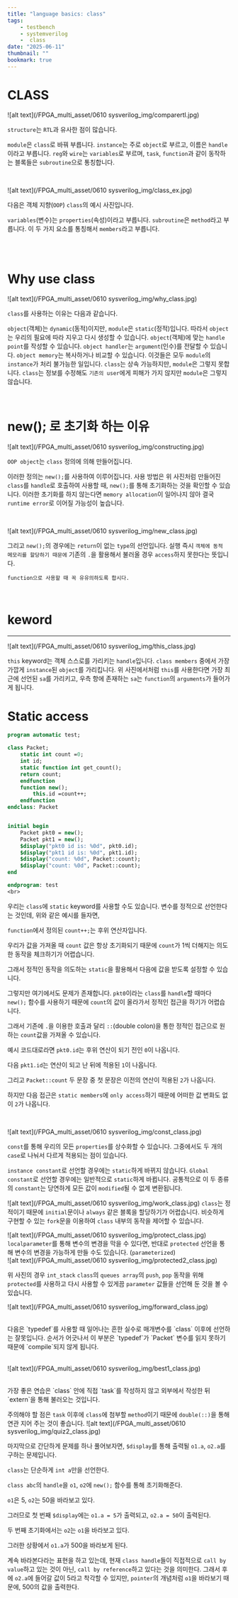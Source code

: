```yaml
---
title: "language basics: class"
tags:
    - testbench
    - systemverilog
    -  class
date: "2025-06-11"
thumbnail: ""
bookmark: true
---
```



# CLASS

![alt text](/FPGA_multi_asset/0610 sysverilog_img/comparertl.jpg)

`structure`는 `RTL`과 유사한 점이 많습니다.

 `module`은 `class`로 바꿔 부릅니다.
 `instance`는 주로 `object`로 부르고, 이름은 `handle`이라고 부릅니다.
 `reg`와 `wire`는 `variables`로 부르며, `task`, `function`과 같이 동작하는 블록들은 `subroutine`으로 통칭합니다.

<br>

![alt text](/FPGA_multi_asset/0610 sysverilog_img/class_ex.jpg)



다음은 객체 지향(`OOP`) `class`의 예시 사진입니다.

 `variables`(변수)는 `properties`(속성)이라고 부릅니다.
 `subroutine`은 `method`라고 부릅니다.
 이 두 가지 요소를 통칭해서 `members`라고 부릅니다.

<br>
<br>

# Why use class 

![alt text](/FPGA_multi_asset/0610 sysverilog_img/why_class.jpg)

`class`를 사용하는 이유는 다음과 같습니다.

 `object`(객체)는 `dynamic`(동적)이지만, `module`은 `static`(정적)입니다. 따라서 `object`는 우리의 필요에 따라 지우고 다시 생성할 수 있습니다.
 `object`(객체)에 맞는 `handle point`를 작성할 수 있습니다.
 `object handler`는 `argument`(인수)를 전달할 수 있습니다.
 `object memory`는 복사하거나 비교할 수 있습니다.
 이것들은 모두 `module`의 `instance`가 처리 불가능한 일입니다.
 `class`는 상속 가능하지만, `module`은 그렇지 못합니다.
 `class`는 정보를 수정해도 `기존의 user`에게 피해가 가지 않지만 `module`은 그렇지 않습니다.

<br>

# new(); 로 초기화 하는 이유

![alt text](/FPGA_multi_asset/0610 sysverilog_img/constructing.jpg)



`OOP object`는 `class` 정의에 의해 만들어집니다.

 이러한 정의는 `new();`를 사용하여 이루어집니다.
 사용 방법은 위 사진처럼 만들어진 `class`를 `handle`로 호출하여 사용할 때, `new();`를 통해 초기화하는 것을 확인할 수 있습니다.
 이러한 초기화를 하지 않는다면 `memory allocation`이 일어나지 않아 결국 `runtime error`로 이어질 가능성이 높습니다.

<br>


![alt text](/FPGA_multi_asset/0610 sysverilog_img/new_class.jpg)



그리고 `new();`의 경우에는 `return`이 없는 `type`의 선언입니다. 실행 즉시 `객체에 동적 메모리를 할당하기 때문에` 기존의 `.`을 활용해서 불러올 경우 `access`하지 못한다는 뜻입니다.

`function으로 사용할 때 꼭 유유의하도록 합시다.`

<br >

#  keword
---
![alt text](/FPGA_multi_asset/0610 sysverilog_img/this_class.jpg)

 `this` keyword는 객체 스스로를 가리키는 `handle`입니다.
 `class members` 중에서 가장 가깝게 `instance`된 `object`를 가리킵니다.
 위 사진에서처럼 `this`를 사용한다면 가장 최근에 선언된 `sa`를 가리키고, 우측 항에 존재하는 `sa`는 `function`의 `arguments`가 들어가게 됩니다.

# Static access

```systemverilog
program automatic test;

class Packet;
    static int count =0;
    int id;
    static function int get_count();
    return count;
    endfunction
    function new();
        this.id =count++;
    endfunction
endclass: Packet


initial begin
    Packet pkt0 = new();
    Packet pkt1 = new();
    $display("pkt0 id is: %0d", pkt0.id);
    $display("pkt1 id is: %0d", pkt1.id);
    $display("count: %0d", Packet::count);
    $display("count: %0d", Packet::count);
end

endprogram: test
<br>
```
우리는 `class`에 `static` keyword를 사용할 수도 있습니다. 변수를 정적으로 선언한다는 것인데, 위와 같은 예시를 들자면,

 `function`에서 정의된 `count++;`는 후위 연산자입니다.

 우리가 값을 가져올 때 `count` 값은 항상 초기화되기 때문에 `count`가 1씩 더해지는 의도한 동작을 체크하기가 어렵습니다.

 그래서 정적인 동작을 의도하는 `static`을 활용해서 다음에 값을 받도록 설정할 수 있습니다.

 그렇지만 여기에서도 문제가 존재합니다. `pkt0`이라는 `class`를 `handle`할 때마다 `new();` 함수를 사용하기 때문에 `count`의 값이 올라가서 정적인 접근을 하기가 어렵습니다.

 그래서 기존에 `.`을 이용한 호출과 달리 `::`(double colon)을 통한 정적인 접근으로 원하는 `count`값을 가져올 수 있습니다.

 예시 코드대로라면 `pkt0.id`는 후위 연산이 되기 전인 `0`이 나옵니다.

 다음 `pkt1.id`는 연산이 되고 난 뒤에 적용된 `1`이 나옵니다.

 그리고 `Packet::count` 두 문장 중 첫 문장은 이전의 연산이 적용된 `2`가 나옵니다.

 하지만 다음 접근은 `static members`에 `only access`하기 때문에 어떠한 값 변화도 없이 `2`가 나옵니다.

<br>


![alt text](/FPGA_multi_asset/0610 sysverilog_img/const_class.jpg)

`const`를 통해 우리의 모든 `properties`를 상수화할 수 있습니다. 그중에서도 두 개의 `case`로 나눠서 다르게 적용되는 점이 있습니다.

`instance constant`로 선언할 경우에는 `static`하게 바뀌지 않습니다.
`Global constant`로 선언할 경우에는 일반적으로 `static`하게 바뀝니다.
공통적으로 이 두 종류의 `constant`는 당연하게 모든 값이 `modified`될 수 없게 변환됩니다.

![alt text](/FPGA_multi_asset/0610 sysverilog_img/work_class.jpg)
`class`는 정적이기 때문에 `initial`문이나 `always` 같은 블록을 할당하기가 어렵습니다.
비슷하게 구현할 수 있는 `fork`문을 이용하여 `class` 내부의 동작을 제어할 수 있습니다.

![alt text](/FPGA_multi_asset/0610 sysverilog_img/protect_class.jpg)
`localparameter`를 통해 변수의 변경을 막을 수 있다면, 반대로 `protected` 선언을 통해 변수의 변경을 가능하게 만들 수도 있습니다. (`parameterized`)
<br>
![alt text](/FPGA_multi_asset/0610 sysverilog_img/protected2_class.jpg)
<br>

위 사진의 경우 `int_stack` `class`의 `queues array`의 `push`, `pop` 동작을 위해 `protected`를 사용하고 다시 사용할 수 있게끔 `parameter` 값들을 선언해 둔 것을 볼 수 있습니다.
<br>

![alt text](/FPGA_multi_asset/0610 sysverilog_img/forward_class.jpg)
<br>

<br>
다음은 `typedef`를 사용할 때 일어나는 흔한 실수로 매개변수를 `class` 이후에 선언하는 잘못입니다. 순서가 어긋나서 이 부분은 `typedef`가 `Packet` 변수를 읽지 못하기 때문에 `compile`되지 않게 됩니다.
<br>
<br>

![alt text](/FPGA_multi_asset/0610 sysverilog_img/best1_class.jpg)

<br>
가장 좋은 연습은 `class` 안에 직접 `task`를 작성하지 않고 외부에서 작성한 뒤 `extern`을 통해 불러오는 것입니다.

주의해야 할 점은 `task` 이후에 `class`에 첨부할 `method`이기 때문에 `double(::)`을 통해 연관 지어 주는 것이 좋습니다.
![alt text](/FPGA_multi_asset/0610 sysverilog_img/quiz2_class.jpg)

마지막으로 간단하게 문제를 하나 풀어보자면, `$display`를 통해 출력될 `o1.a`, `o2.a`를 구하는 문제입니다.

 `class`는 단순하게 `int a`만을 선언한다.

 `class abc`의 `handle`을 `o1`, `o2`에 `new();` 함수를 통해 초기화해준다.

 `o1`은 5, `o2`는 50을 바라보고 있다.

 그러므로 첫 번째 `$display`에는 `o1.a = 5`가 출력되고, `o2.a = 50`이 출력된다.

 두 번째 초기화에서는 `o2`는 `o1`을 바라보고 있다.

 그러한 상황에서 `o1.a`가 500을 바라보게 된다.

 계속 바라본다라는 표현을 하고 있는데, 현재 `class handle`들이 직접적으로 `call by value`하고 있는 것이 아닌, `call by reference`하고 있다는 것을 의미한다.
그래서 후에 `o2.a`에 들어갈 값이 5라고 착각할 수 있지만, `pointer`의 개념처럼 `o1`을 바라보기 때문에, 500의 값을 출력한다.